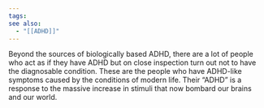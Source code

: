 ```yaml
---
tags: 
see also:
  - "[[ADHD]]"
---
```

Beyond the sources of biologically based ADHD, there are a lot of people who act as if they have ADHD but on close inspection turn out not to have the diagnosable condition. 
These are the people who have ADHD-like symptoms caused by the conditions of modern life.
Their “ADHD” is a response to the massive increase in stimuli that now bombard our brains and our world.